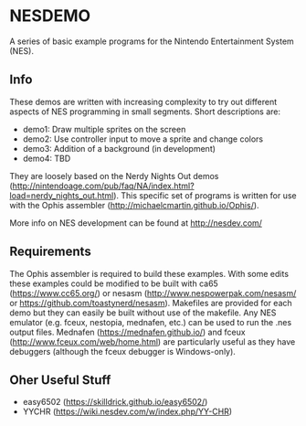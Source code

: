 # NESDEMO

A series of basic example programs for the Nintendo Entertainment
System (NES).

## Info

These demos are written with increasing complexity to try out
different aspects of NES programming in small segments. Short
descriptions are:

* demo1: Draw multiple sprites on the screen
* demo2: Use controller input to move a sprite and change colors
* demo3: Addition of a background (in development)
* demo4: TBD

They are loosely based on the Nerdy Nights Out demos
(http://nintendoage.com/pub/faq/NA/index.html?load=nerdy_nights_out.html). This
specific set of programs is written for use with the Ophis assembler
(http://michaelcmartin.github.io/Ophis/). 


More info on NES development can be found at http://nesdev.com/


## Requirements

The Ophis assembler is required to build these examples. With some
edits these examples could be modified to be built with ca65
(https://www.cc65.org/) or nesasm (http://www.nespowerpak.com/nesasm/
or https://github.com/toastynerd/nesasm). Makefiles are provided for
each demo but they can easily be built without use of the
makefile. Any NES emulator (e.g. fceux, nestopia, mednafen, etc.) can
be used to run the .nes output files. Mednafen
(https://mednafen.github.io/) and fceux
(http://www.fceux.com/web/home.html) are particularly useful as they
have debuggers (although the fceux debugger is Windows-only).

## Oher Useful Stuff

* easy6502 (https://skilldrick.github.io/easy6502/)
* YYCHR (https://wiki.nesdev.com/w/index.php/YY-CHR)

